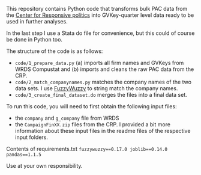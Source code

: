 This repository contains Python code that transforms bulk PAC data from the [Center for Responsive politics](https://www.opensecrets.org) into GVKey-quarter level data ready to be used in further analyses.

In the last step I use a Stata do file for convenience, but this could of course be done in Python too.

The structure of the code is as follows:
 - `code/1_prepare_data.py` (a) imports all firm names and GVKeys from WRDS Compustat and (b) imports and cleans the raw PAC data from the CRP.
 - `code/2_match_companynames.py` matches the company names of the two data sets. I use [FuzzyWuzzy](https://pypi.org/project/fuzzywuzzy/) to string match the company names.
 - `code/3_create_final_dataset.do` merges the files into a final data set.

To run this code, you will need to first obtain the following input files:
 - the `company` and `g_company` file from WRDS
 - the `CampaignFinXX.zip` files from the CRP.
I provided a bit more information about these input files in the readme files of the respective input folders.

Contents of requirements.txt
`
fuzzywuzzy==0.17.0
joblib==0.14.0
pandas==1.1.5
`

Use at your own responsibility.